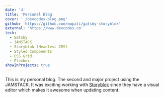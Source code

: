 ```yaml
---
date: '4'
title: 'Personal Blog'
cover: './devcodes-blog.png'
github: 'https://github.com/mupati/gatsby-storyblok'
external: 'https://www.devcodes.co'
tech:
  - Gatsby
  - JAMSTACK
  - Storyblok (Headless CMS)
  - Styled Components
  - CSS Grid
  - Flexbox
showInProjects: true
---
```


This is my personal blog. The second and major project using the JAMSTACK. It was exciting working with [Storyblok](https://storyblok.com) since they have a visual editor which makes it awesome when updating content.
